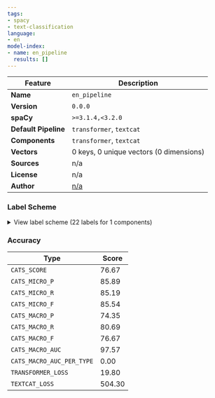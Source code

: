 ```yaml
---
tags:
- spacy
- text-classification
language:
- en
model-index:
- name: en_pipeline
  results: []
---
```

| Feature | Description |
| --- | --- |
| **Name** | `en_pipeline` |
| **Version** | `0.0.0` |
| **spaCy** | `>=3.1.4,<3.2.0` |
| **Default Pipeline** | `transformer`, `textcat` |
| **Components** | `transformer`, `textcat` |
| **Vectors** | 0 keys, 0 unique vectors (0 dimensions) |
| **Sources** | n/a |
| **License** | n/a |
| **Author** | [n/a]() |

### Label Scheme

<details>

<summary>View label scheme (22 labels for 1 components)</summary>

| Component | Labels |
| --- | --- |
| **`textcat`** | `Acute Bleed/Mesenteric Ischemia`, `Adrenal Mass Abdomen/Pelvis`, `Aortic Aneurysm Post EVT`, `Aortic Aneurysm Pre EVT`, `Aortic Dissection`, `Cystogram`, `Dual Phase Abdomen/Pelvis`, `Enterography IBD`, `NON Contrast Abdomen/Pelvis`, `Oral & IV Abdomen Pelvis`, `Oral Contrast Abdomen/Pelvis`, `Pancreas Mass Abdomen/Pelvis`, `Pelvis Only`, `Rectal Contrast Abdomen/Pelvis`, `Renal Donor`, `Renal Mass Abdomen/Pelvis`, `Renal Stone Abdomen/Pelvis`, `Routine Abdomen/Pelvis`, `Trauma Abdomen/Pelvis`, `Urogram Post Treatment/Follow Up`, `Urogram Pre Treatment Initial`, `Venogram` |

</details>

### Accuracy

| Type | Score |
| --- | --- |
| `CATS_SCORE` | 76.67 |
| `CATS_MICRO_P` | 85.89 |
| `CATS_MICRO_R` | 85.19 |
| `CATS_MICRO_F` | 85.54 |
| `CATS_MACRO_P` | 74.35 |
| `CATS_MACRO_R` | 80.69 |
| `CATS_MACRO_F` | 76.67 |
| `CATS_MACRO_AUC` | 97.57 |
| `CATS_MACRO_AUC_PER_TYPE` | 0.00 |
| `TRANSFORMER_LOSS` | 19.80 |
| `TEXTCAT_LOSS` | 504.30 |